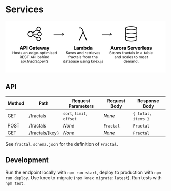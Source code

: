 # Services

![Services Diagram](./services-diagram.png)

## API

| Method | Path            | Request Parameters        | Request Body | Response Body      |
| ------ | --------------- | ------------------------- | ------------ | -------------------|
| GET    | /fractals       | `sort`, `limit`, `offset` | *None*       | `{ total, items }` |
| POST   | /fractals       | *None*                    | `Fractal`    | `Fractal`          |
| GET    | /fractals/{key} | *None*                    | *None*       | `Fractal`          |

See `fractal.schema.json` for the definition of `Fractal`.

## Development

Run the endpoint locally with `npm run start`, deploy to production with `npm
run deploy`. Use knex to migrate (`npx knex migrate:latest`). Run tests with
`npm test`.
